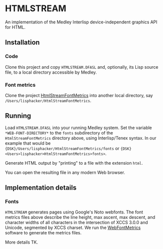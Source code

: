 # HTMLSTREAM

An implementation of the Medley Interlisp device-independent graphics API for HTML.

## Installation

### Code

Clone this project and copy `HTMLSTREAM.DFASL` and, optionally, its Lisp source file, to a local directory
accessible by Medley.

### Font metrics

Clone the project [HtmlStreamFontMetrics](../HtmlStreamFontMetrics) into another local directory, say
`/Users/lisphacker/HtmlStreamFontMetrics`.

## Running

Load `HTMLSTREAM.DFASL` into your running Medley system.   Set the variable `*WEB-FONT-DIRECTORY*` to the `fonts`
subdirectory of the `HtmlStreamFontMetrics` directory above, using Interlisp/Tenex syntax.  In our example that would
be `{DSK}/Users/lisphacker/HtmlStreamFontMetrics/fonts` or `{DSK}<Users>lisphacker>HtmlStreamFontMetrics>fonts>`.

Generate HTML output by "printing" to a file with the extension `html`.

You can open the resulting file in any modern Web browser.

## Implementation details

### Fonts

`HTMLSTREAM` generates pages using Google's Noto webfonts.  The font metrics files above
describe the line height, max ascent, max descent, and character widths of all characters in
the intersection of XCCS 3.0.0 and Unicode, segmented by XCCS charset.  We run the [WebFontMetrics](../WebFontMetrics)
software to generate the metrics files.

More details TK.
